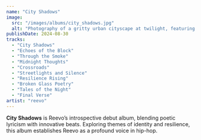 ```yaml
---
name: "City Shadows"
image:
  src: "/images/albums/city_shadows.jpg"
  alt: "Photography of a gritty urban cityscape at twilight, featuring dimly lit streets, graffiti, dramatic shadows, and glimmers of streetlights reflecting off wet pavement."
publishDate: 2024-08-30
tracks:
  - "City Shadows"
  - "Echoes of the Block"
  - "Through the Smoke"
  - "Midnight Thoughts"
  - "Crossroads"
  - "Streetlights and Silence"
  - "Resilience Rising"
  - "Broken Glass Poetry"
  - "Tales of the Night"
  - "Final Verse"
artist: "reevo"
---
```


**City Shadows** is Reevo’s introspective debut album, blending poetic lyricism with innovative beats. Exploring themes of identity and resilience, this album establishes Reevo as a profound voice in hip-hop.

